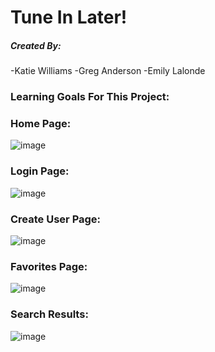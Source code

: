 # Tune In Later!

##### Created By:
-Katie Williams
-Greg Anderson
-Emily Lalonde

### Learning Goals For This Project:


### Home Page:
![image](https://user-images.githubusercontent.com/47184994/64641438-694c3500-d3c9-11e9-86e6-11146249cc6d.png)

### Login Page:
![image](https://user-images.githubusercontent.com/47184994/64641528-97317980-d3c9-11e9-92a1-b1dfe440d5ba.png)

### Create User Page:
![image](https://user-images.githubusercontent.com/47184994/64641609-be884680-d3c9-11e9-80c6-aec74869eaf7.png)

### Favorites Page:
![image](https://user-images.githubusercontent.com/47184994/64641698-f98a7a00-d3c9-11e9-958a-ff5471120c06.png)

### Search Results:
![image](https://user-images.githubusercontent.com/47184994/64641903-5b4ae400-d3ca-11e9-9c4f-4459c4a3ec88.png)
